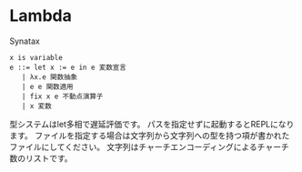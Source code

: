 # Lambda
Synatax
```
x is variable
e ::= let x := e in e 変数宣言
   | λx.e 関数抽象
   | e e 関数適用
   | fix x e 不動点演算子 
   | x 変数
```
型システムはlet多相で遅延評価です。
パスを指定せずに起動するとREPLになります。
ファイルを指定する場合は文字列から文字列への型を持つ項が書かれたファイルにしてください。
文字列はチャーチエンコーディングによるチャーチ数のリストです。
